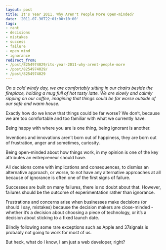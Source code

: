 ```yaml
---
layout: post
title: It's Year 2011, Why Aren't People More Open-minded?
date: '2011-07-30T22:01:00+10:00'
tags:
- rant
- decisions
- mistakes
- success
- failure
- open mind
- ignorance
redirect_from:
- /post/8254974029/its-year-2011-why-arent-people-more
- /post/8254974029/
- /post/8254974029
---
```

_On a cold windy day, we are comfortably sitting in our chairs beside the fireplace, holding a mug full of hot tasty latte. We are slowly and calmly sipping on our coffee, imagining that things could be far worse outside of our safe and warm house._

Exactly how do we know that things could be far worse? We don’t, because we are too comfortable and too familiar with what we currently have.

Being happy with where you are is one thing, being ignorant is another.

Inventions and innovations aren’t born out of happiness, they are born out of frustration, anger and sometimes, curiosity.

Being open-minded about how things work, in my opinion is one of the key attributes an entrepreneur should have.


All decisions come with implications and consequences, to dismiss an alternative approach, or worse, to not have any alternative approaches at all because of ignorance is often one of the first signs of failure.

Successes are built on many failures, there is no doubt about that. However, failures should be the outcome of experimentation rather than ignorance.

Frustrations and concerns arise when businesses make decisions (or should I say, mistakes) because the decision makers are close-minded - whether it’s a decision about choosing a piece of technology, or it’s a decision about sticking to a fixed launch date.

Blindly following some rare exceptions such as Apple and 37signals is probably not going to work for most of us.

But heck, what do I know, I am just a web developer, right?

